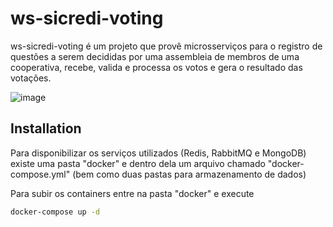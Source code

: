 # ws-sicredi-voting

ws-sicredi-voting é um projeto que provê microsserviços para o registro de questões a serem decididas por uma assembleia de membros de uma cooperativa, recebe, valida e processa os votos e gera o resultado das votações.

![image](https://user-images.githubusercontent.com/11496647/151874042-24215bd8-a8f4-4271-ab0f-03c5aa934f50.png)

## Installation

Para disponibilizar os serviços utilizados (Redis, RabbitMQ e MongoDB) existe uma pasta "docker" e dentro dela um arquivo chamado "docker-compose.yml" (bem como duas pastas para armazenamento de dados)

Para subir os containers entre na pasta "docker" e execute

```bash
docker-compose up -d
```


